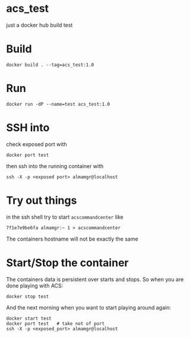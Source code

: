 # acs_test
just a docker hub build test

# Build

    docker build . --tag=acs_test:1.0

# Run

    docker run -dP --name=test acs_test:1.0

# SSH into

check exposed port with

    docker port test

then ssh into the running container with

    ssh -X -p <exposed port> almamgr@localhost

# Try out things

in the ssh shell try to start `acscommandcenter` like

    7f1e7e9be6fa almamgr:~ 1 > acscommandcenter

The containers hostname will not be exactly the same

# Start/Stop the container

The containers data is persistent over starts and stops. So when you are done playing with ACS:

    docker stop test

And the next morning when you want to start playing around again:

    docker start test
    docker port test   # take not of port
    ssh -X -p <exposed_port> almamgr@localhost



